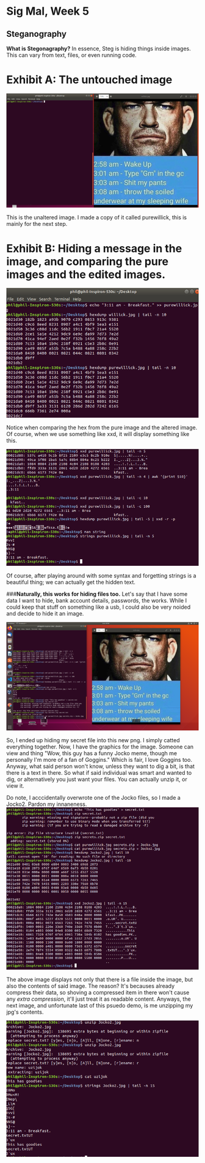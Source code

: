 # Sig Mal, Week 5

## Steganography


**What is Stegonagraphy?** 
In essence, Steg is hiding things inside images. This can vary from text, files, or even running code.

Exhibit A: The untouched image
==================================

![](img/thestart.png)

This is the unaltered image. I made a copy of it called purewillick, this is mainly for the next step.

Exhibit B: Hiding a message in the image, and comparing the pure images and the edited images.
==================================
![](img/themiddle.png)

Notice when comparing the hex from the pure image and the altered image. Of course, when we use something like xxd, it will display something like this. 

![](img/stringsnhex.png)

Of course, after playing around with some syntax and forgetting strings is a beautiful thing; we can actually get the hidden text.

###**Naturally, this works for hiding files too.**
Let's say that I have some data I want to hide, bank account details, passwords, the works. While I could keep that stuff on something like a usb, I could also be very noided and decide to hide it an image.

![](img/Jocko.png)

So, I ended up hiding my secret file into this new png. I simply catted everything together. Now, I have the graphics for the image. Someone can view and thing "Wow, this guy has a funny Jocko meme, though me personally I'm more of a fan of Goggins." Which is fair, I love Goggins too. Anyway, what said person won't know, unless they want to dig a bit, is that there is a text in there. So what if said individual was smart and wanted to dig, or alternatively you just want your files. You can actually unzip it, or view it.

Do note, I acccidentally overwrote one of the Jocko files, so I made a Jocko2. Pardon my innaneness.
![](img/oddity.png)

The above image displays not only that there is a file inside the image, but also the contents of said image. The reason? It's becauses already compress their data, so shoving a compressed item in there won't cause any *extra compression*, it'll just treat it as readable content. Anyways, the next image, and unfortunate last of this psuedo demo, is me unzipping my jpg's contents.

![](img/theend.png)
